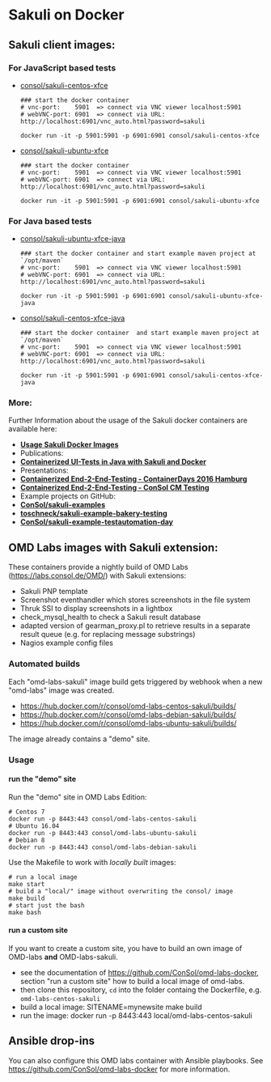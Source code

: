 # Sakuli on Docker

## Sakuli client images:

### For JavaScript based tests

* [consol/sakuli-centos-xfce](https://hub.docker.com/r/consol/sakuli-centos-xfce/)
  ```
  ### start the docker container
  # vnc-port:    5901  => connect via VNC viewer localhost:5901
  # webVNC-port: 6901  => connect via URL: http://localhost:6901/vnc_auto.html?password=sakuli

  docker run -it -p 5901:5901 -p 6901:6901 consol/sakuli-centos-xfce
  ```
* [consol/sakuli-ubuntu-xfce](https://hub.docker.com/r/consol/sakuli-ubuntu-xfce/)
  ```
  ### start the docker container
  # vnc-port:    5901  => connect via VNC viewer localhost:5901
  # webVNC-port: 6901  => connect via URL: http://localhost:6901/vnc_auto.html?password=sakuli

  docker run -it -p 5901:5901 -p 6901:6901 consol/sakuli-ubuntu-xfce
  ```

### For Java based tests

* [consol/sakuli-ubuntu-xfce-java](https://hub.docker.com/r/consol/sakuli-ubuntu-xfce-java/)
  ```
  ### start the docker container and start example maven project at `/opt/maven`
  # vnc-port:    5901  => connect via VNC viewer localhost:5901
  # webVNC-port: 6901  => connect via URL: http://localhost:6901/vnc_auto.html?password=sakuli

  docker run -it -p 5901:5901 -p 6901:6901 consol/sakuli-ubuntu-xfce-java
  ```

* [consol/sakuli-centos-xfce-java](https://hub.docker.com/r/consol/sakuli-centos-xfce-java/)
  ```
  ### start the docker container  and start example maven project at `/opt/maven`
  # vnc-port:    5901  => connect via VNC viewer localhost:5901
  # webVNC-port: 6901  => connect via URL: http://localhost:6901/vnc_auto.html?password=sakuli

  docker run -it -p 5901:5901 -p 6901:6901 consol/sakuli-centos-xfce-java
  ```

### More:
Further Information about the usage of the Sakuli docker containers are available here:

* **[Usage Sakuli Docker Images](../docs/docker-images.md)**
* Publications:
 * **[Containerized UI-Tests in Java with Sakuli and Docker](https://labs.consol.de/sakuli/development/2016/10/14/sakuli-java-dsl.html)**
* Presentations:
 * **[Containerized End-2-End-Testing - ContainerDays 2016 Hamburg](https://speakerdeck.com/toschneck/containerized-end-2-end-testing-containerdays-2016-in-hamburg)**
 * **[Containerized End-2-End-Testing - ConSol CM Testing](https://rawgit.com/toschneck/presentation/sakuli-testautomation-day/index.html#/)**
* Example projects on GitHub:
 * **[ConSol/sakuli-examples](https://github.com/ConSol/sakuli-examples)**
 * **[toschneck/sakuli-example-bakery-testing](https://github.com/toschneck/sakuli-example-bakery-testing)**
 * **[ConSol/sakuli-example-testautomation-day](https://github.com/ConSol/sakuli-example-testautomation-day)**

## OMD Labs images with Sakuli extension:

These containers provide a nightly build of OMD Labs (https://labs.consol.de/OMD/) with Sakuli extensions:

- Sakuli PNP template
- Screenshot eventhandler which stores screenshots in the file system
- Thruk SSI to display screenshots in a lightbox
- check_mysql_health to check a Sakuli result database
- adapted version of gearman_proxy.pl to retrieve results in a separate result queue (e.g. for replacing message substrings)
- Nagios example config files

### Automated builds

Each "omd-labs-sakuli" image build gets triggered by webhook when a new "omd-labs" image was created.

* https://hub.docker.com/r/consol/omd-labs-centos-sakuli/builds/
* https://hub.docker.com/r/consol/omd-labs-debian-sakuli/builds/
* https://hub.docker.com/r/consol/omd-labs-ubuntu-sakuli/builds/

The image already contains a "demo" site.

### Usage

#### run the "demo" site

Run the "demo" site in OMD Labs Edition:

    # Centos 7
    docker run -p 8443:443 consol/omd-labs-centos-sakuli
    # Ubuntu 16.04
    docker run -p 8443:443 consol/omd-labs-ubuntu-sakuli
    # Debian 8
    docker run -p 8443:443 consol/omd-labs-debian-sakuli

Use the Makefile to work with *locally built* images:

    # run a local image
    make start
    # build a "local/" image without overwriting the consol/ image
    make build
    # start just the bash
    make bash

#### run a custom site

If you want to create a custom site, you have to build an own image of OMD-labs **and** OMD-labs-sakuli.

* see the documentation of https://github.com/ConSol/omd-labs-docker, section "run a custom site" how to build a local image of omd-labs.
* then clone this repository, `cd` into the folder containg the Dockerfile, e.g. `omd-labs-centos-sakuli`
* build a local image:
      SITENAME=mynewsite
      make build    
* run the image:
      docker run -p 8443:443 local/omd-labs-centos-sakuli

## Ansible drop-ins
You can also configure this OMD labs container with Ansible playbooks. See https://github.com/ConSol/omd-labs-docker for more information.
